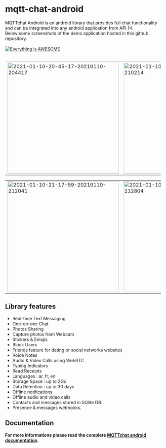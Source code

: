 # mqtt-chat-android
MQTTchat Android is an android library that provides full chat functionality and can be integrated into any android application from API 14.
<br>Below some screenshots of the demo application hosted in this github repository.
<br><br>
 [![Everything Is AWESOME](https://yt-embed.herokuapp.com/embed?v=wjXeNZaPeLE)](https://www.youtube.com/watch?v=wjXeNZaPeLE "MQTTChat android Demo")
<br><br>
<table><tr><td>
<a href="https://ibb.co/gzvncR2"><img src="https://i.ibb.co/LnQGsZF/2021-01-10-20-45-17-20210110-204417.png" alt="2021-01-10-20-45-17-20210110-204417" border="0" height=360></a>
  </td><td>
  <a href="https://ibb.co/vQVr5Pj"><img src="https://i.ibb.co/YyPK9kL/2021-01-10-20-58-38-20210110-210214.png" alt="2021-01-10-20-58-38-20210110-210214" border="0" height=360></a>
  </td><td>
 <a href="https://ibb.co/k1WjFmS"><img src="https://i.ibb.co/py9cphL/2021-01-10-21-05-12-20210110-210808.png" alt="2021-01-10-21-05-12-20210110-210808" border="0"  height=360/></a>
  </td></tr>
  </table>
  <table><tr><td>
<a href="https://ibb.co/jJpX0Zr"><img src="https://i.ibb.co/TWC3jqg/2021-01-10-21-17-59-20210110-212041.png" alt="2021-01-10-21-17-59-20210110-212041" border="0" height=360/></a>
  </td><td>
<a href="https://ibb.co/TqRKwnY"><img src="https://i.ibb.co/DgkG16z/2021-01-10-21-25-15-20210110-212804.png" alt="2021-01-10-21-25-15-20210110-212804" border="0" height=360></a>
  </td><td>
<a href="https://ibb.co/mHR1zPV"><img src="https://i.ibb.co/D71sKjH/2020-02-09-11-23-27.jpg" alt="2020-02-09-11-23-27" border="0" height=360></a>
  </td>
  </tr>
  </table>
  
  

## Library features
- Real-time Text Messaging
- One-on-one Chat
- Photos Sharing
- Capture photos from Webcam
- Stickers & Emojis
- Block Users
- Friends feature for dating or social networks websites
- Voice Notes
- Audio & Video Calls using WebRTC
- Typing Indicators
- Read Receipts
- Languages : ar, fr, en
- Storage Space : up to 2Go
- Data Retention : up to 30 days
- Offline notifications
- Offline audio and video calls
- Contacts and messages stored in SQlite DB.
- Presence & messages webhooks.

## Documentation
__For more informations please read the complete <a href="https://doc.mqtt-chat.com/mqttchat-android/integration">MQTTchat android documentation</a>.__

